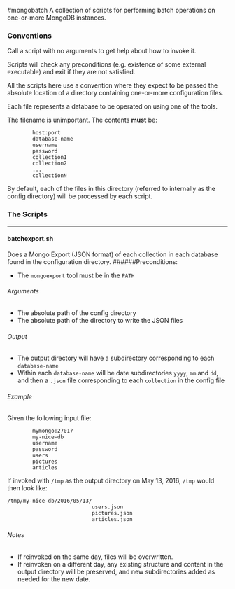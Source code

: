 
#mongobatch
A collection of scripts for performing batch operations on one-or-more MongoDB instances.

### Conventions

Call a script with no arguments to get help about how to invoke it.

Scripts will check any preconditions (e.g. existence of some external executable) and exit if they are not satisfied.

All the scripts here use a convention where they expect to be passed the absolute 
location of a directory containing one-or-more configuration files.

Each file represents a database to be operated on using one of the tools.

The filename is unimportant. The contents **must** be:

```
        host:port
        database-name
        username
        password
        collection1
        collection2
        ...
        collectionN     
```

By default, each of the files in this directory (referred to internally as the config directory) will be processed by each script.

### The Scripts
___

#### batchexport.sh
Does a Mongo Export (JSON format) of each collection in each database found in the configuration directory.
######Preconditions:
- The `mongoexport` tool must be in the `PATH`
 
###### Arguments
- The absolute path of the config directory
- The absolute path of the directory to write the JSON files

###### Output
- The output directory will have a subdirectory corresponding to each `database-name`
- Within each `database-name` will be date subdirectories `yyyy`, `mm` and `dd`, and then a `.json` file corresponding to each `collection` in the config file

###### Example 
Given the following input file:

```
        mymongo:27017
        my-nice-db
        username
        password
        users
        pictures
        articles     
```
If invoked with `/tmp` as the output directory on May 13, 2016, `/tmp` would then look like:

```
/tmp/my-nice-db/2016/05/13/
    			           users.json
                           pictures.json
                           articles.json 
 ```
 
###### Notes
 - If reinvoked on the same day, files will be overwritten.
 - If reinvoken on a different day, any existing structure and content in the output directory will be preserved, and new subdirectories added as needed for the new date.
  





